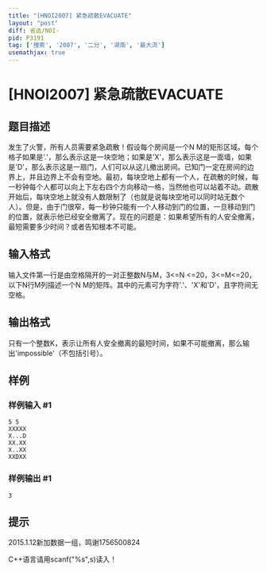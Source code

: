 ```yaml
---
title: "[HNOI2007] 紧急疏散EVACUATE"
layout: "post"
diff: 省选/NOI-
pid: P3191
tag: ['搜索', '2007', '二分', '湖南', '最大流']
usemathjax: true
---
```


# [HNOI2007] 紧急疏散EVACUATE
## 题目描述

发生了火警，所有人员需要紧急疏散！假设每个房间是一个N M的矩形区域。每个格子如果是'.'，那么表示这是一块空地；如果是'X'，那么表示这是一面墙，如果是'D'，那么表示这是一扇门，人们可以从这儿撤出房间。已知门一定在房间的边界上，并且边界上不会有空地。最初，每块空地上都有一个人，在疏散的时候，每一秒钟每个人都可以向上下左右四个方向移动一格，当然他也可以站着不动。疏散开始后，每块空地上就没有人数限制了（也就是说每块空地可以同时站无数个人）。但是，由于门很窄，每一秒钟只能有一个人移动到门的位置，一旦移动到门的位置，就表示他已经安全撤离了。现在的问题是：如果希望所有的人安全撤离，最短需要多少时间？或者告知根本不可能。

## 输入格式

输入文件第一行是由空格隔开的一对正整数N与M，3<=N <=20，3<=M<=20，以下N行M列描述一个N M的矩阵。其中的元素可为字符'.'、'X'和'D'，且字符间无空格。

## 输出格式

只有一个整数K，表示让所有人安全撤离的最短时间，如果不可能撤离，那么输出'impossible'（不包括引号）。

## 样例

### 样例输入 #1
```
5 5
XXXXX
X...D
XX.XX
X..XX
XXDXX
```
### 样例输出 #1
```
3
```
## 提示

2015.1.12新加数据一组，鸣谢1756500824

C++语言请用scanf("%s",s)读入！


